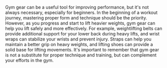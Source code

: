 Gym gear can be a useful tool for improving performance, but it's not always necessary, especially for beginners. In the beginning of a workout journey, mastering proper form and technique should be the priority. However, as you progress and start to lift heavier weights, gym gear can help you lift safely and more effectively. For example, weightlifting belts can provide additional support for your lower back during heavy lifts, and wrist wraps can stabilize your wrists and prevent injury. Straps can help you maintain a better grip on heavy weights, and lifting shoes can provide a solid base for lifting movements. It's important to remember that gym gear is not a substitute for proper technique and training, but can complement your efforts in the gym.

